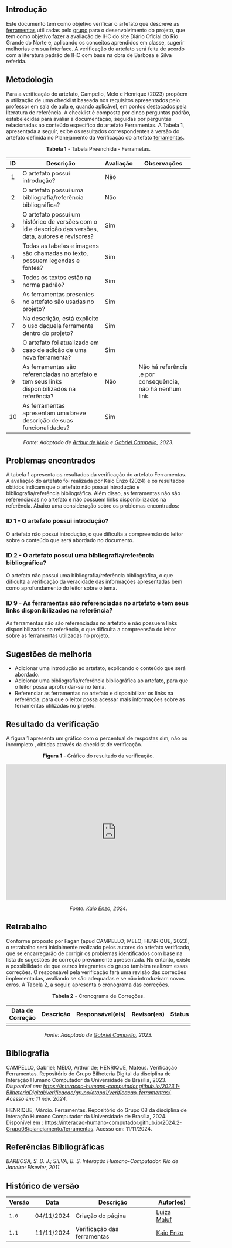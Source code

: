 ## Introdução
Este documento tem como objetivo verificar o artefato que descreve as [ferramentas](../../../planejamento/ferramentas.md) utilizadas pelo [grupo](https://github.com/Interacao-Humano-Computador/2024.2-Grupo08) para o desenvolvimento do projeto, que tem como objetivo fazer a avaliação de IHC do site Diário Oficial do Rio Grande do Norte e, aplicando os conceitos aprendidos em classe, sugerir melhorias em sua interface. A verificação do artefato será feita de acordo com a literatura padrão de IHC com base na obra de Barbosa e Silva referida.

## Metodologia
Para a verificação do artefato, Campello, Melo e Henrique (2023) propõem a utilização de uma checklist baseada nos requisitos apresentados pelo professor em sala de aula e, quando aplicável, em pontos destacados pela literatura de referência. A checklist é composta por cinco perguntas padrão, estabelecidas para avaliar a documentação, seguidas por perguntas relacionadas ao conteúdo específico do artefato Ferramentas. A Tabela 1, apresentada a seguir, exibe os resultados correspondentes à versão do artefato definida no Planejamento da Verificação do artefato [ferramentas](../../../planejamento/ferramentas.md).

<center>

**Tabela 1** - Tabela Preenchida - Ferrametas.

| ID  | Descrição                                                                                              | Avaliação  | Observações                                                                             |
| :-: | ------------------------------------------------------------------------------------------------------ | ---------- | --------------------------------------------------------------------------------------- |
|  1  | O artefato possui introdução?                                                                          | Não        |                                                                                         |
|  2  | O artefato possui uma bibliografia/referência bibliográfica?                                           | Não        |                                                                                         |
|  3  | O artefato possui um histórico de versões com o id e descrição das versões, data, autores e revisores? | Sim        |                                                                                         |
|  4  | Todas as tabelas e imagens são chamadas no texto, possuem legendas e fontes?                           | Sim        |                                                                                         |
|  5  | Todos os textos estão na norma padrão?                                                                 | Sim        |                                                                                         |
|  6  | As ferramentas presentes no artefato são usadas no projeto?                                            | Sim        |                                                                                         |
|  7  | Na descrição, está explicito o uso daquela ferramenta dentro do projeto?                               | Sim        |                                                                                         |
|  8  | O artefato foi atualizado em caso de adição de uma nova ferramenta?                                    | Sim        |                                                               |
|  9  | As ferramentas são referenciadas no artefato e tem seus links disponibilizados na referência?          | Não | Não há referência ,e por consequência, não há nenhum link. |
| 10  | As ferramentas apresentam uma breve descrição de suas funcionalidades?                                 | Sim        |                                                                                         |

_Fonte: Adaptado de [Arthur de Melo](https://github.com/arthurmlv) e [Gabriel Campello](https://github.com/G16C), 2023._

</center>

## Problemas encontrados

A tabela 1 apresenta os resultados da verificação do artefato Ferramentas. A avaliação do artefato foi realizada por Kaio Enzo (2024) e os resultados obtidos indicam que o artefato não possui introdução e bibliografia/referência bibliográfica. Além disso, as ferramentas não são referenciadas no artefato e não possuem links disponibilizados na referência. Abaixo uma consideração sobre os problemas encontrados:

### ID 1 -  O artefato possui introdução?

O artefato não possui introdução, o que dificulta a compreensão do leitor sobre o conteúdo que será abordado no documento.

### ID 2 - O artefato possui uma bibliografia/referência bibliográfica?

O artefato não possui uma bibliografia/referência bibliográfica, o que dificulta a verificação da veracidade das informações apresentadas bem como aprofundamento do leitor sobre o tema.

### ID 9 - As ferramentas são referenciadas no artefato e tem seus links disponibilizados na referência?

As ferramentas não são referenciadas no artefato e não possuem links disponibilizados na referência, o que dificulta a compreensão do leitor sobre as ferramentas utilizadas no projeto.        

## Sugestões de melhoria
- Adicionar uma introdução ao artefato, explicando o conteúdo que será abordado.
- Adicionar uma bibliografia/referência bibliográfica ao artefato, para que o leitor possa aprofundar-se no tema.
- Referenciar as ferramentas no artefato e disponibilizar os links na referência, para que o leitor possa acessar mais informações sobre as ferramentas utilizadas no projeto.

## Resultado da verificação
A figura 1 apresenta um gráfico com o percentual de respostas sim, não ou incompleto , obtidas através da checklist de verificação.

<center>

**Figura 1** - Gráfico do resultado da verificação.

<iframe width="600" height="371" seamless frameborder="0" scrolling="no" src="https://docs.google.com/spreadsheets/d/e/2PACX-1vR_ffXojETagxbbjNC9XR9wZ-BflJ3qd-kDp4aT-z93R_Vs5qvZmX-eDrbsMAtgJlvYmL2I0JcacrkV/pubchart?oid=906034237&amp;format=interactive"></iframe>

_Fonte: [Kaio Enzo](https://github.com/kaioenzo), 2024._

</center>

## Retrabalho

Conforme proposto por Fagan (apud CAMPELLO; MELO; HENRIQUE, 2023), o retrabalho será inicialmente realizado pelos autores do artefato verificado, que se encarregarão de corrigir os problemas identificados com base na lista de sugestões de correção previamente apresentada. No entanto, existe a possibilidade de que outros integrantes do grupo também realizem essas correções. O responsável pela verificação fará uma revisão das correções implementadas, avaliando se são adequadas e se não introduziram novos erros. A Tabela 2, a seguir, apresenta o cronograma das correções.

<center>

**Tabela 2** - Cronograma de Correções.

| Data de Correção | Descrição                         |              Responsável(eis)               |                   Revisor(es)                    |      Status      |
| ---------------- | :-------------------------------- | :-----------------------------------------: | :----------------------------------------------: | :--------------: |
|     |  |  |  |  |

_Fonte: Adaptado de [Gabriel Campello](https://github.com/G16C), 2023._

</center>

## __Bibliografia__
CAMPELLO, Gabriel; MELO, Arthur de; HENRIQUE, Mateus. Verificação Ferramentas. Repositório do Grupo Bilheteria Digital da disciplina de Interação Humano Computador da Universidade de Brasília, 2023. _Disponível em: <https://interacao-humano-computador.github.io/2023.1-BilheteriaDigital/verificacao/grupo/etapa1/verificacao-ferramentas/>. Acesso em: 11 nov. 2024._

HENRIQUE, Márcio. Ferramentas. Repositório do Grupo 08 da disciplina de Interação Humano Computador da Universidade de Brasília, 2024. Disponível em : <https://interacao-humano-computador.github.io/2024.2-Grupo08/planejamento/ferramentas>. Acesso em: 11/11/2024.

## __Referências Bibliográficas__

_BARBOSA, S. D. J.; SILVA, B. S. Interação Humano-Computador. Rio de Janeiro: Elsevier, 2011._

## Histórico de versão

| Versão |    Data    |      Descrição      |             Autor(es)                        |
|--------|------------|---------------------|----------------------------------------------|
| `1.0`  | 04/11/2024 | Criação do página | [Luiza Maluf](https://github.com/LuizaMaluf) |
| `1.1`  | 11/11/2024 | Verificação das ferramentas | [Kaio Enzo](https://github.com/kaioenzo) |